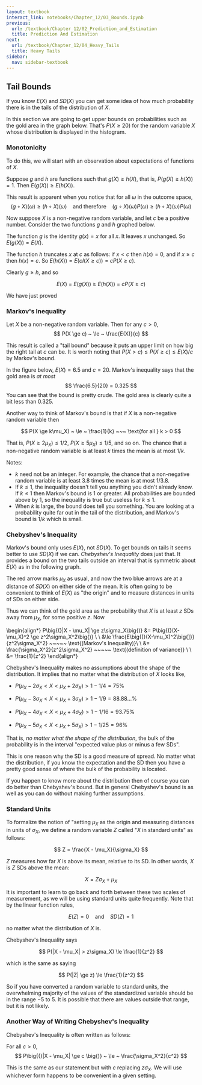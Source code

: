 ```yaml
---
layout: textbook
interact_link: notebooks/Chapter_12/03_Bounds.ipynb
previous:
  url: /textbook/Chapter_12/02_Prediction_and_Estimation
  title: Prediction And Estimation
next:
  url: /textbook/Chapter_12/04_Heavy_Tails
  title: Heavy Tails
sidebar:
  nav: sidebar-textbook
---
```


## Tail Bounds ##

If you know $E(X)$ and $SD(X)$ you can get some idea of how much probability there is in the tails of the distribution of $X$. 

In this section we are going to get upper bounds on probabilities such as the gold area in the graph below. That's $P(X \ge 20)$ for the random variable $X$ whose distribution is displayed in the histogram.

### Monotonicity ###
To do this, we will start with an observation about expectations of functions of $X$.

Suppose $g$ and $h$ are functions such that $g(X) \ge h(X)$, that is, $P(g(X) \ge h(X)) = 1$. Then $E(g(X)) \ge E(h(X))$.

This result is apparent when you notice that for all $\omega$ in the outcome space,
$$
(g \circ X)(\omega) \ge (h \circ X)(\omega) ~~~~ \text{and therefore} ~~~~
(g \circ X)(\omega)P(\omega) \ge (h \circ X)(\omega)P(\omega)
$$

Now suppose $X$ is a non-negative random variable, and let $c$ be a positive number. Consider the two functions $g$ and $h$ graphed below.

The function $g$ is the identity $g(x) = x$ for all $x$. It leaves $x$ unchanged. So $E(g(X)) = E(X)$.

The function $h$ truncates $x$ at $c$ as follows: if $x < c$ then $h(x) = 0$, and if $x \ge c$ then $h(x) = c$. So $E(h(X)) = E(cI(X \ge c)) = cP(X \ge c)$.

Clearly $g \ge h$, and so

$$
E(X) ~ = ~ E(g(X)) ~ \ge ~ E(h(X)) ~ =  ~ cP(X \ge c)
$$

We have just proved

### Markov's Inequality ###
Let $X$ be a non-negative random variable. Then for any $c > 0$, 
$$
P(X \ge c) ~ \le ~ \frac{E(X)}{c}
$$

This result is called a "tail bound" because it puts an upper limit on how big the right tail at $c$ can be. It is worth noting that $P(X > c) \le P(X \ge c) \le E(X)/c$ by Markov's bound.

In the figure below, $E(X) = 6.5$ and $c = 20$. Markov's inequality says that the gold area is *at most*
$$
\frac{6.5}{20} = 0.325
$$
You can see that the bound is pretty crude. The gold area is clearly quite a bit less than 0.325.

Another way to think of Markov's bound is that if $X$ is a non-negative random variable then

$$
P(X \ge k\mu_X) ~ \le ~ \frac{1}{k} ~~~ \text{for all } k > 0
$$

That is, $P(X \ge 2\mu_X) \le 1/2$, $P(X \ge 5\mu_X) \le 1/5$, and so on. The chance that a non-negative random variable is at least $k$ times the mean is at most $1/k$.

Notes:
- $k$ need not be an integer. For example, the chance that a non-negative random variable is at least 3.8 times the mean is at most $1/3.8$.
- If $k \le 1$, the inequality doesn't tell you anything you didn't already know. If $k \le 1$ then Markov's bound is 1 or greater. All probabilities are bounded above by 1, so the inequality is true but useless for $k \le 1$. 
- When $k$ is large, the bound does tell you something. You are looking at a probability quite far out in the tail of the distribution, and Markov's bound is $1/k$ which is small.

### Chebyshev's Inequality ###
Markov's bound only uses $E(X)$, not $SD(X)$. To get bounds on tails it seems better to use $SD(X)$ if we can. *Chebyshev's Inequality* does just that. It provides a bound on the two tails outside an interval that is symmetric about $E(X)$ as in the following graph.

The red arrow marks $\mu_X$ as usual, and now the two blue arrows are at a distance of $SD(X)$ on either side of the mean. It is often going to be convenient to think of $E(X)$ as "the origin" and to measure distances in units of SDs on either side.

Thus we can think of the gold area as the probability that $X$ is at least $z$ SDs away from $\mu_X$, for some positive $z$. Now

\begin{align*}
P\big{(}|X - \mu_X| \ge z\sigma_X\big{)} &= P\big{(}(X-\mu_X)^2 \ge z^2\sigma_X^2\big{)} \\ \\
&\le \frac{E\big{[}(X-\mu_X)^2\big{]}}{z^2\sigma_X^2} ~~~~~ \text{(Markov's Inequality)}\\ \\
&= \frac{\sigma_X^2}{z^2\sigma_X^2} ~~~~~ \text{(definition of variance)} \\ \\
&= \frac{1}{z^2}
\end{align*}

Chebyshev's Inequality makes no assumptions about the shape of the distribution. It implies that no matter what the distribution of $X$ looks like,

- $P(\mu_X - 2\sigma_X < X < \mu_X + 2\sigma_X) > 1 - 1/4 = 75\%$

- $P(\mu_X - 3\sigma_X < X < \mu_X + 3\sigma_X) > 1 - 1/9 = 88.88...\%$
- $P(\mu_X - 4\sigma_X < X < \mu_X + 4\sigma_X) > 1 - 1/16 = 93.75\%$
- $P(\mu_X - 5\sigma_X < X < \mu_X + 5\sigma_X) > 1 - 1/25 = 96\%$

That is, *no matter what the shape of the distribution*, the bulk of the probability is in the interval "expected value plus or minus a few SDs".

This is one reason why the SD is a good measure of spread. No matter what the distribution, if you know the expectation and the SD then you have a pretty good sense of where the bulk of the probability is located. 

If you happen to know more about the distribution then of course you can do better than Chebyshev's bound. But in general Chebyshev's bound is as well as you can do without making further assumptions.

### Standard Units ###
To formalize the notion of "setting $\mu_X$ as the origin and measuring distances in units of $\sigma_X$, we define a random variable $Z$ called "$X$ in standard units" as follows:

$$
Z = \frac{X - \mu_X}{\sigma_X}
$$

$Z$ measures how far $X$ is above its mean, relative to its SD. In other words, $X$ is $Z$ SDs above the mean:

$$
X = Z\sigma_X + \mu_X
$$

It is important to learn to go back and forth between these two scales of measurement, as we will be using standard units quite frequently. Note that by the linear function rules,

$$
E(Z) = 0 ~~~~ \text{and} ~~~~ SD(Z) = 1
$$

no matter what the distribution of $X$ is.

Chebyshev's Inequality says

$$
P(|X - \mu_X| > z\sigma_X) \le \frac{1}{z^2}
$$

which is the same as saying

$$
P(|Z| \ge z) \le \frac{1}{z^2}
$$

So if you have converted a random variable to standard units, the overwhelming majority of the values of the standardized variable should be in the range $-5$ to $5$. It is possible that there are values outside that range, but it is not likely.

### Another Way of Writing Chebyshev's Inequality ###
Chebyshev's Inequality is often written as follows:

For all $c > 0$,
$$
P\big{(}|X - \mu_X| \ge c \big{)} ~ \le ~ \frac{\sigma_X^2}{c^2}
$$

This is the same as our statement but with $c$ replacing $z\sigma_X$. We will use whichever form happens to be convenient in a given setting.
